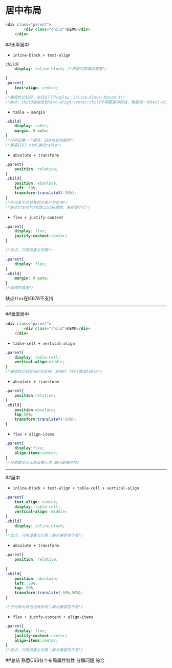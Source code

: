 # 居中布局

```html
<div class="parent">
    	<div class="child">DEMO</div>
	</div>
```


##水平居中

- ```inline-block + text-align```

```css
child{
	display: inline-block; /*根据内容增加宽度*/

}
.parent{
    text-align: center;
}
/*兼容性比较好，在IE67下display：inline-block;加zoom:1*/
/*缺点，child会继承到text-align:center;child不需要居中的话，需要加一句text-align:left;*/
```
- ```table + margin```

```css
.child{
	display: table;
	margin: 0 auto;
}
/*只用设置一个属性，IE8也支持属性*/
/*兼容IE67 html换成table*/
```
- ```absolute + transform```

```css
.parent{
	position: relative;
}
.child{
	position: absolute;
	left: 50%;
	transform:translateX(-50%);
}
/*子元素不会对其他元素产生影响*/
/*缺点transform是CSS3新属性，兼容性不行*/
```
- ```flex + justify-content```

```css
.parent{
	display: flex;
	justify-content:center; 
}

/*优点，只用设置父元素*/
```
```css
.parent{
	display: flex;
}
.child{
	margin: 0 auto;
}
/*同样的效果*/
```

缺点```flex```在IE678不支持

---

##垂直居中
```html
<div class="parent">
    	<div class="child">DEMO</div>
	</div>
```

- ```table-cell + vertical-align```

```css
.parent{
    display: table-cell;
    vertical-align:middle;
}
/*兼容性比较好IE8也支持，支持67 html换成table*/
```
- ```absolute + transform```

```css
.parent{
    position:relative;
}
.child{
    position:absolute;
    top:50%;
    transform:translateY(-50%);
}
```
- ```flex + align-items```

```css
.parent{
    display:flex;
    align-items:center;
}
/*只需要给父元素设置元素 缺点是兼容性/
```
---

##居中


- ```inline-block + text-align + table-cell + vertical-align```

```css
.parent{
	text-align: center;
	display: table-cell;
	vertical-align: middle;
}
.child{
	display: inline-block;
}
/*优点，只用设置父元素；缺点兼容性不高*/
```
- ```absolute + transform```

```css
.parent{
	position: relative;
	
}
.child{
	position: absolute;
	left: 50%;
	top: 50%;
	transform:translate(-50%,50%);
}

/*子元素对其他没有影响；缺点兼容性不高*/
```
- ```flex + justfy-content + align-items```

```css
.parent{
	display: flex;
	justify-content:center;
	align-items:center;
}
/*优点，只用设置父元素；缺点兼容性不高*/
```
##总结
熟悉CSS各个布局属性特性
分解问题
综合